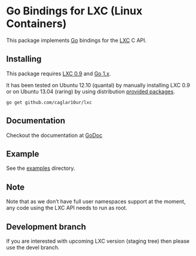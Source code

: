 # Go Bindings for LXC (Linux Containers)

This package implements [Go](http://golang.org) bindings for the [LXC](http://lxc.sourceforge.net/) C API.

## Installing

This package requires [LXC 0.9](http://lxc.git.sourceforge.net/git/gitweb.cgi?p=lxc/lxc;a=summary) and [Go 1.x](https://code.google.com/p/go/downloads/list).

It has been tested on Ubuntu 12.10 (quantal) by manually installing LXC 0.9 or on Ubuntu 13.04 (raring) by using distribution [provided packages](https://launchpad.net/ubuntu/raring/+package/lxc).

    go get github.com/caglar10ur/lxc

## Documentation

Checkout the documentation at [GoDoc](http://godoc.org/github.com/caglar10ur/lxc)

## Example

See the [examples](https://github.com/caglar10ur/lxc/tree/master/examples) directory.

## Note

Note that as we don’t have full user namespaces support at the moment, any code using the LXC API needs to run as root.

## Development branch

If you are interested with upcoming LXC version (staging tree) then please use the devel branch.
